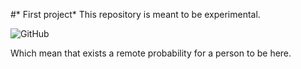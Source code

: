#* First project*
This repository is meant to be experimental.

![GitHub](https://www.google.com/url?sa=i&url=https%3A%2F%2Fwww.flaticon.es%2Ficono-gratis%2Flogotipo-de-github_25231&psig=AOvVaw093fiw596_W-AvKNtOVFPQ&ust=1594592020113000&source=images&cd=vfe&ved=0CAIQjRxqFwoTCIDBuqmcxuoCFQAAAAAdAAAAABAD "GitHub")

Which mean that exists a remote probability for a person to be here.
